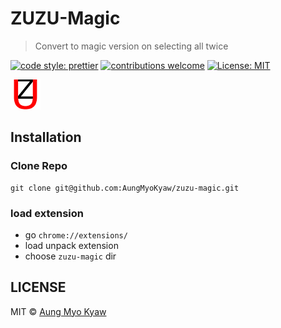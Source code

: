 # ZUZU-Magic

> Convert to magic version on selecting all twice

[![code style: prettier][prettier]][prettier-url]
[![contributions welcome][contri]][contri-url]
[![License: MIT][license]][license-url]

<img src="./icon/icon48.png" alt="zuzu-magic chrome ext">

## Installation

### Clone Repo

```shell
git clone git@github.com:AungMyoKyaw/zuzu-magic.git
```

### load extension

- go `chrome://extensions/`
- load unpack extension
- choose `zuzu-magic` dir

## LICENSE

MIT © [Aung Myo Kyaw](https://github.com/AungMyoKyaw)

[contri]: https://img.shields.io/badge/contributions-welcome-brightgreen.svg?style=flat-square
[contri-url]: https://github.com/AungMyoKyaw/zuzu-magic/issues
[license]: https://img.shields.io/badge/License-MIT-brightgreen.svg?style=flat-square
[license-url]: https://opensource.org/licenses/MIT
[prettier]: https://img.shields.io/badge/code_style-prettier-ff69b4.svg?style=flat-square
[prettier-url]: https://github.com/prettier/prettier
